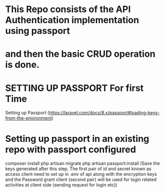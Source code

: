 # This Repo consists of the API Authentication implementation using passport
# and then the basic CRUD operation is done.


# SETTING UP PASSPORT For first Time #

Setting up Passport (https://laravel.com/docs/8.x/passport#loading-keys-from-the-environment)

# Setting up passport in an existing repo with passport configured
composer install
php artisan migrate
php artisan passport:install
(Save the keys generated after this step, The first pair of id and secret known as access client need to set up in .env of api along with the encryption keys and the Password grant client (second pair) will be used for login related activities at client side (sending request for login etc))
